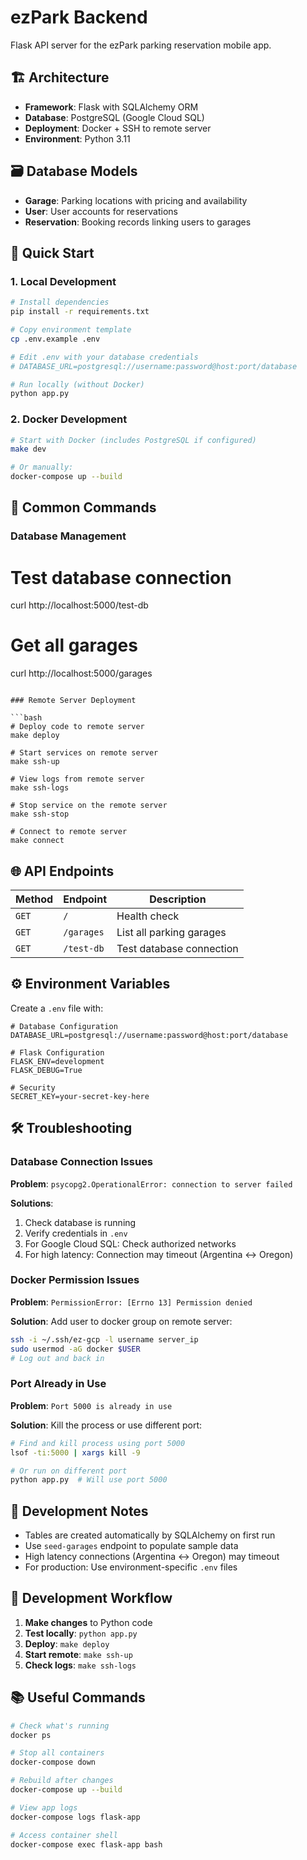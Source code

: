 # ezPark Backend

Flask API server for the ezPark parking reservation mobile app.

## 🏗️ Architecture

- **Framework**: Flask with SQLAlchemy ORM
- **Database**: PostgreSQL (Google Cloud SQL)
- **Deployment**: Docker + SSH to remote server
- **Environment**: Python 3.11

## 🗃️ Database Models

- **Garage**: Parking locations with pricing and availability
- **User**: User accounts for reservations
- **Reservation**: Booking records linking users to garages

## 🚀 Quick Start

### 1. Local Development

```bash
# Install dependencies
pip install -r requirements.txt

# Copy environment template
cp .env.example .env

# Edit .env with your database credentials
# DATABASE_URL=postgresql://username:password@host:port/database

# Run locally (without Docker)
python app.py
```

### 2. Docker Development

```bash
# Start with Docker (includes PostgreSQL if configured)
make dev

# Or manually:
docker-compose up --build
```

## 🔧 Common Commands

### Database Management

# Test database connection

curl http://localhost:5000/test-db

# Get all garages

curl http://localhost:5000/garages

````

### Remote Server Deployment

```bash
# Deploy code to remote server
make deploy

# Start services on remote server
make ssh-up

# View logs from remote server
make ssh-logs

# Stop service on the remote server
make ssh-stop

# Connect to remote server
make connect
````

## 🌐 API Endpoints

| Method | Endpoint   | Description              |
| ------ | ---------- | ------------------------ |
| `GET`  | `/`        | Health check             |
| `GET`  | `/garages` | List all parking garages |
| `GET`  | `/test-db` | Test database connection |

## ⚙️ Environment Variables

Create a `.env` file with:

```env
# Database Configuration
DATABASE_URL=postgresql://username:password@host:port/database

# Flask Configuration
FLASK_ENV=development
FLASK_DEBUG=True

# Security
SECRET_KEY=your-secret-key-here
```

## 🛠️ Troubleshooting

### Database Connection Issues

**Problem**: `psycopg2.OperationalError: connection to server failed`

**Solutions**:

1. Check database is running
2. Verify credentials in `.env`
3. For Google Cloud SQL: Check authorized networks
4. For high latency: Connection may timeout (Argentina ↔ Oregon)

### Docker Permission Issues

**Problem**: `PermissionError: [Errno 13] Permission denied`

**Solution**: Add user to docker group on remote server:

```bash
ssh -i ~/.ssh/ez-gcp -l username server_ip
sudo usermod -aG docker $USER
# Log out and back in
```

### Port Already in Use

**Problem**: `Port 5000 is already in use`

**Solution**: Kill the process or use different port:

```bash
# Find and kill process using port 5000
lsof -ti:5000 | xargs kill -9

# Or run on different port
python app.py  # Will use port 5000
```

## 📝 Development Notes

- Tables are created automatically by SQLAlchemy on first run
- Use `seed-garages` endpoint to populate sample data
- High latency connections (Argentina ↔ Oregon) may timeout
- For production: Use environment-specific `.env` files

## 🔄 Development Workflow

1. **Make changes** to Python code
2. **Test locally**: `python app.py`
3. **Deploy**: `make deploy`
4. **Start remote**: `make ssh-up`
5. **Check logs**: `make ssh-logs`

## 📚 Useful Commands

```bash
# Check what's running
docker ps

# Stop all containers
docker-compose down

# Rebuild after changes
docker-compose up --build

# View app logs
docker-compose logs flask-app

# Access container shell
docker-compose exec flask-app bash
```
